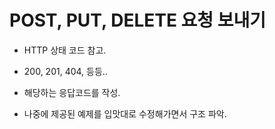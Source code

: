 # POST, PUT, DELETE 요청 보내기

- HTTP 상태 코드 참고.
- 200, 201, 404, 등등..
- 해당하는 응답코드를 작성.


- 나중에 제공된 예제를 입맛대로 수정해가면서 구조 파악.
